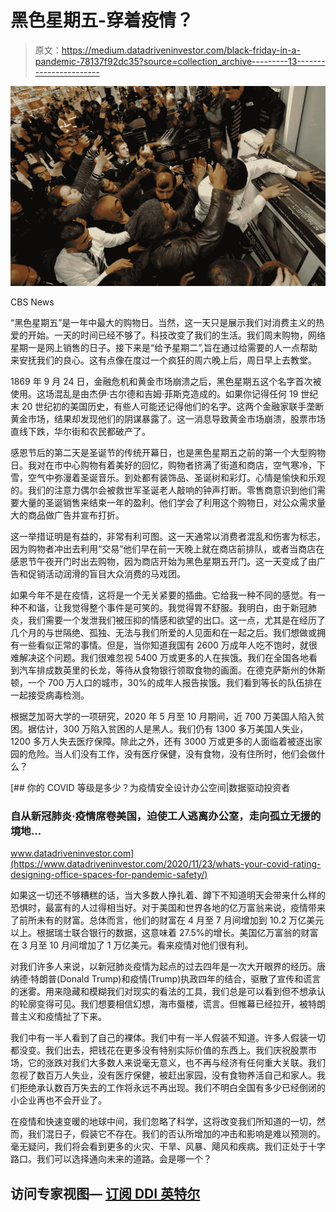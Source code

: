 # 黑色星期五-穿着疫情？

> 原文：<https://medium.datadriveninvestor.com/black-friday-in-a-pandemic-78137f92dc35?source=collection_archive---------13----------------------->

![](img/577b13e945a89cff6e9627c28f0267fd.png)

CBS News

“黑色星期五”是一年中最大的购物日。当然，这一天只是展示我们对消费主义的热爱的开始。一天的时间已经不够了。科技改变了我们的生活。我们周末购物，网络星期一是网上销售的日子。接下来是“给予星期二”,旨在通过给需要的人一点帮助来安抚我们的良心。这有点像在度过一个疯狂的周六晚上后，周日早上去教堂。

1869 年 9 月 24 日，金融危机和黄金市场崩溃之后，黑色星期五这个名字首次被使用。这场混乱是由杰伊·古尔德和吉姆·菲斯克造成的。如果你记得任何 19 世纪末 20 世纪初的美国历史，有些人可能还记得他们的名字。这两个金融家联手垄断黄金市场，结果却发现他们的阴谋暴露了。这一消息导致黄金市场崩溃，股票市场直线下跌，华尔街和农民都破产了。

感恩节后的第二天是圣诞节的传统开幕日，也是黑色星期五之前的第一个大型购物日。我对在市中心购物有着美好的回忆，购物者挤满了街道和商店，空气寒冷，下雪，空气中弥漫着圣诞音乐。到处都有装饰品、圣诞树和彩灯。心情是愉快和乐观的。我们的注意力偶尔会被救世军圣诞老人敲响的钟声打断。零售商意识到他们需要大量的圣诞销售来结束一年的盈利。他们学会了利用这个购物日，对公众需求量大的商品做广告并宣布打折。

这一举措证明是有益的，非常有利可图。这一天通常以消费者混乱和伤害为标志，因为购物者冲出去利用“交易”他们早在前一天晚上就在商店前排队，或者当商店在感恩节午夜开门时出去购物，因为商店开始为黑色星期五开门。这一天变成了由广告和促销活动润滑的盲目大众消费的马戏团。

如果今年不是在疫情，这将是一个无关紧要的插曲。它给我一种不同的感觉。有一种不和谐，让我觉得整个事件是可笑的。我觉得胃不舒服。我明白，由于新冠肺炎，我们需要一个发泄我们被压抑的情感和欲望的出口。这一点，尤其是在经历了几个月的与世隔绝、孤独、无法与我们所爱的人见面和在一起之后。我们想做或拥有一些看似正常的事情。但是，当你知道我国有 2600 万成年人吃不饱时，就很难解决这个问题。我们很难忽视 5400 万或更多的人在挨饿。我们在全国各地看到汽车排成数英里的长龙，等待从食物银行领取食物的画面。在德克萨斯州的休斯顿，一个 700 万人口的城市，30%的成年人报告挨饿。我们看到等长的队伍排在一起接受病毒检测。

根据芝加哥大学的一项研究，2020 年 5 月至 10 月期间，近 700 万美国人陷入贫困。据估计，300 万陷入贫困的人是黑人。我们仍有 1300 多万美国人失业，1200 多万人失去医疗保障。除此之外，还有 3000 万或更多的人面临着被逐出家园的危险。当人们没有工作，没有医疗保健，没有食物，没有住所时，他们会做什么？

[](https://www.datadriveninvestor.com/2020/11/23/whats-your-covid-rating-designing-office-spaces-for-pandemic-safety/) [## 你的 COVID 等级是多少？为疫情安全设计办公空间|数据驱动投资者

### 自从新冠肺炎·疫情席卷美国，迫使工人逃离办公室，走向孤立无援的境地…

www.datadriveninvestor.com](https://www.datadriveninvestor.com/2020/11/23/whats-your-covid-rating-designing-office-spaces-for-pandemic-safety/) 

如果这一切还不够糟糕的话，当大多数人挣扎着、蹲下不知道明天会带来什么样的恐惧时，最富有的人过得相当好。对于美国和世界各地的亿万富翁来说，疫情带来了前所未有的财富。总体而言，他们的财富在 4 月至 7 月间增加到 10.2 万亿美元以上。根据瑞士联合银行的数据，这意味着 27.5%的增长。美国亿万富翁的财富在 3 月至 10 月间增加了 1 万亿美元。看来疫情对他们很有利。

对我们许多人来说，以新冠肺炎疫情为起点的过去四年是一次大开眼界的经历。唐纳德·特朗普(Donald Trump)和疫情(Trump)执政四年的结合，驱散了宣传和谎言的迷雾。用来隐藏和模糊我们对现实的看法的工具，我们总是可以看到但不想承认的轮廓变得可见。我们想要相信幻想，海市蜃楼，谎言。但帷幕已经拉开，被特朗普主义和疫情扯了下来。

我们中有一半人看到了自己的裸体。我们中有一半人假装不知道。许多人假装一切都没变。我们出去，把钱花在更多没有特别实际价值的东西上。我们庆祝股票市场，它的涨跌对我们大多数人来说毫无意义，也不再与经济有任何重大关联。我们忽视了数百万人失业，没有医疗保健，被赶出家园，没有食物养活自己和家人。我们拒绝承认数百万失去的工作将永远不再出现。我们不明白全国有多少已经倒闭的小企业再也不会开业了。

在疫情和快速变暖的地球中间，我们忽略了科学，这将改变我们所知道的一切，然而，我们混日子，假装它不存在。我们的否认所增加的冲击和影响是难以预测的。毫无疑问，我们将会看到更多的火灾、干旱、风暴、飓风和疾病。我们正处于十字路口。我们可以选择通向未来的道路。会是哪一个？

## 访问专家视图— [订阅 DDI 英特尔](https://datadriveninvestor.com/ddi-intel)